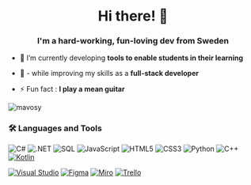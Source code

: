 <div align="center">
  <h1 align="center">Hi there! 👋</h1>
</div>
<div>
  <h3 align="center">I'm a hard-working, fun-loving dev from Sweden</h3>
</div>

* 🔭 I’m currently developing **tools to enable students in their learning**

* 🌱 - while improving my skills as a **full-stack developer**

* ⚡ Fun fact : **I play a mean guitar**

<p align="left"> <img src="https://komarev.com/ghpvc/?username=mavosy&label=Profile%20views&color=0e75b6&style=flat" alt="mavosy" /> </p>

### 🛠️ Languages and Tools
![C#](https://custom-icon-badges.demolab.com/badge/C%23-%23239120.svg?logo=cshrp&logoColor=white)
![.NET](https://img.shields.io/badge/.NET-512BD4?logo=dotnet&logoColor=fff)
![SQL](https://img.shields.io/badge/-SQL-4479A1?logo=postgresql&logoColor=white&style=flat)
![JavaScript](https://img.shields.io/badge/-JavaScript-FF5733?logo=javascript&logoColor=white&style=flat)
![HTML5](https://img.shields.io/badge/-HTML5-E34F26?logo=html5&logoColor=white&style=flat)
![CSS3](https://img.shields.io/badge/-CSS3-1572B6?logo=css3&logoColor=white&style=flat)
![Python](https://img.shields.io/badge/-Python-3776AB?logo=python&logoColor=white&style=flat)
![C++](https://img.shields.io/badge/-C++-00599C?logo=c%2B%2B&logoColor=white&style=flat)
[![Kotlin](https://img.shields.io/badge/Kotlin-%237F52FF.svg?logo=kotlin&logoColor=white)](#)

[![Visual Studio](https://custom-icon-badges.demolab.com/badge/Visual%20Studio-5C2D91.svg?&logo=visual-studio&logoColor=white)](#)
[![Figma](https://img.shields.io/badge/Figma-F24E1E?logo=figma&logoColor=white)](#)
[![Miro](https://img.shields.io/badge/Miro-050038?logo=miro&logoColor=fff)](#)
[![Trello](https://img.shields.io/badge/Trello-0052CC?logo=trello&logoColor=fff)](#)
